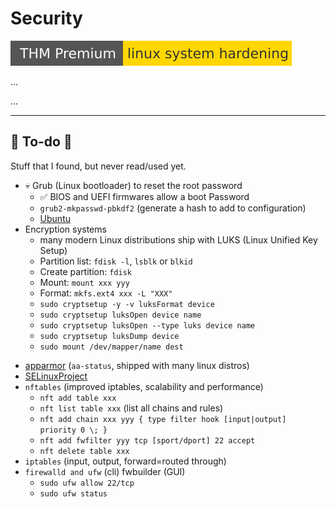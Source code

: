 # Security

[![linuxsystemhardening](../../../cybersecurity/_badges/thmp/linuxsystemhardening.svg)](https://tryhackme.com/room/linuxsystemhardening)

<div class="row row-cols-md-2"><div>
...
</div><div>

...
</div></div>

<hr class="sep-both">

## 👻 To-do 👻

Stuff that I found, but never read/used yet.

<div class="row row-cols-md-2"><div>

* 💀 Grub (Linux bootloader) to reset the root password
  * ✅ BIOS and UEFI firmwares allow a boot Password
  * `grub2-mkpasswd-pbkdf2` (generate a hash to add to configuration)
  * [Ubuntu](https://help.ubuntu.com/community/Grub2/Passwords)
* Encryption systems
  * many modern Linux distributions ship with LUKS (Linux Unified Key Setup)
  * Partition list: `fdisk -l`, `lsblk` or `blkid`
  * Create partition: `fdisk`
  * Mount: `mount xxx yyy`
  * Format: `mkfs.ext4 xxx -L "XXX"`
  * `sudo cryptsetup -y -v luksFormat device`
  * `sudo cryptsetup luksOpen device name`
  * `sudo cryptsetup luksOpen --type luks device name`
  * `sudo cryptsetup luksDump device`
  * `sudo mount /dev/mapper/name dest`
</div><div>

* [apparmor](https://www.apparmor.net/) (`aa-status`, shipped with many linux distros)
* [SELinuxProject](https://github.com/SELinuxProject)
* `nftables` (improved iptables, scalability and performance)
  * `nft add table xxx`
  * `nft list table xxx` (list all chains and rules)
  * `nft add chain xxx yyy { type filter hook [input|output] priority 0 \; }`
  * `nft add fwfilter yyy tcp [sport/dport] 22 accept`
  * `nft delete table xxx`
* `iptables` (input, output, forward=routed through)
* `firewalld and ufw` (cli) fwbuilder (GUI)
  * `sudo ufw allow 22/tcp`
  * `sudo ufw status`
</div></div>